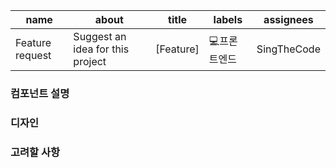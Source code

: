 | name            | about                            | title     | labels      | assignees   |
| --------------- | -------------------------------- | --------- | ----------- | ----------- |
| Feature request | Suggest an idea for this project | [Feature] | 💻프론트엔드 | SingTheCode |

### 컴포넌트 설명

### 디자인

### 고려할 사항

